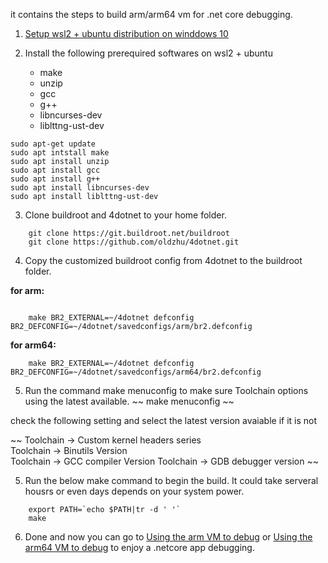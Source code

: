 it contains the steps to build arm/arm64 vm for .net core debugging.
1. [Setup wsl2 + ubuntu distribution on winddows 10](https://docs.microsoft.com/en-us/windows/wsl/install-win10) 
2. Install the following prerequired softwares on wsl2 + ubuntu 
 
    * make
    * unzip
    * gcc
    * g++
    * libncurses-dev
    * liblttng-ust-dev 
 ~~~
 sudo apt-get update
 sudo apt intstall make
 sudo apt install unzip
 sudo apt install gcc
 sudo apt install g++
 sudo apt install libncurses-dev
 sudo apt install liblttng-ust-dev
 ~~~
3. Clone buildroot and 4dotnet to your home folder. 
~~~
    git clone https://git.buildroot.net/buildroot 
    git clone https://github.com/oldzhu/4dotnet.git
~~~ 
4. Copy the customized buildroot config from 4dotnet to the buildroot folder.  

**for arm:**
~~~
     
    make BR2_EXTERNAL=~/4dotnet defconfig BR2_DEFCONFIG=~/4dotnet/savedconfigs/arm/br2.defconfig
~~~  
**for arm64:**
~~~
    make BR2_EXTERNAL=~/4dotnet defconfig BR2_DEFCONFIG=~/4dotnet/savedconfigs/arm64/br2.defconfig
~~~
5. Run the command make menuconfig to make sure Toolchain options using the latest available.
~~
    make menuconfig
~~

check the following setting and select the latest version avaiable if it is not

~~
    Toolchain -> Custom kernel headers series  
    Toolchain -> Binutils Version  
    Toolchain -> GCC compiler Version 
    Toolchain -> GDB debugger version 
~~

5. Run the below make command to begin the build. It could take serveral housrs or even days depends on your system power.
~~~
    export PATH=`echo $PATH|tr -d ' '`
    make
~~~
6. Done and now you can go to [Using the arm VM to debug](debug-arm.md) or [Using the arm64 VM to debug](debug-arm64.md) to enjoy a .netcore app debugging.
